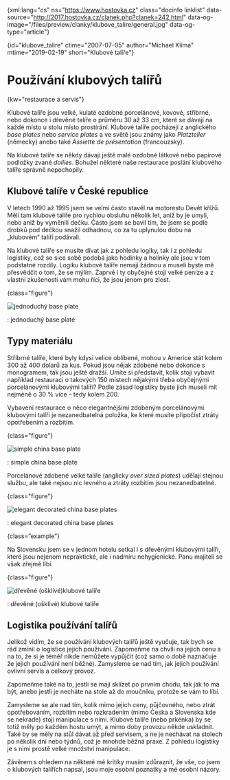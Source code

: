 
{xml:lang="cs" ns="https://www.hostovka.cz" class="docinfo linklist" data-source="http://2017.hostovka.cz/clanek.php?clanek=242.html" data-og-image="/files/preview/clanky/klubove_talire/general.jpg" data-og-type="article"}  

{id="klubove\_talire" ctime="2007-07-05" author="Michael Klíma" mtime="2019-02-19" short="Klubové talíře"}  

# Používání klubových talířů    

{kw="restaurace a servis"}  

Klubové talíře jsou velké, kulaté ozdobné porcelánové, kovové, stříbrné, nebo dokonce i dřevěné talíře o průměru 30 až 33 cm, které se dávají na každé místo u stolu místo prostírání. Klubové talíře pocházejí z anglického _base plates_ nebo _service plates_ a ve světě jsou známy jako _Platzteller_ (německy) anebo také _Assiette de présentation_ (francouzsky).  

Na klubové talíře se někdy dávají ještě malé ozdobné látkové nebo papírové podložky zvané _doilies_. Bohužel některé naše restaurace poslání klubového talíře správně nepochopily.  

## Klubové talíře v České republice  

V letech 1990 až 1995 jsem se velmi často stavěl na motorestu Devět křížů. Měli tam klubové talíře pro rychlou obsluhu několik let, aniž by je umyli, nebo aniž by vyměnili dečku. Často jsem se bavil tím, že jsem se podle drobků pod dečkou snažil odhadnou, co za tu uplynulou dobu na „klubovém“ talíři podávali.  

Na klubové talíře se musíte dívat jak z pohledu logiky, tak i z pohledu logistiky, což se sice sobě podobá jako hodinky a holínky ale jsou v tom podstatné rozdíly. Logiku klubové talíře nemají žádnou a museli byste mě přesvědčit o tom, že se mýlím. Zaprvé i ty obyčejné stojí velké peníze a z vlastní zkušenosti vám mohu říci, že jsou jenom pro zlost.  

{class="figure"}  

![jednoduchý base plate][1]

:   jednoduchý base plate  

## Typy materiálu  

Stříbrné talíře, které byly kdysi velice oblíbené, mohou v Americe stát kolem 300 až 400 dolarů za kus. Pokud jsou nějak zdobené nebo dokonce s monogramem, tak jsou ještě dražší. Umíte si představit, kolik stojí vybavit například restauraci o takových 150 místech nějakými třeba obyčejnými porcelánovými klubovými talíři? Podle zásad logistiky byste jich museli mít nejméně o 30 % více – tedy kolem 200. 

Vybavení restaurace o něco elegantnějšími zdobeným porcelánovými klubovými talíři je nezanedbatelná položka, ke které musíte připočíst ztráty opotřebením a rozbitím.  

{class="figure"}  

![simple china base plate][2]

:   simple china base plate  

Porcelánové zdobené velké talíře (anglicky _over sized plates_) udělají stejnou službu, ale také nejsou nic levného a ztráty rozbitím jsou nezanedbatelné.  

{class="figure"}  

![elegant decorated china base plates][4]

:   elegant decorated china base plates  

{class=”example”} 

Na Slovensku jsem se v jednom hotelu setkal i s dřevěnými klubovými talíři, které jsou nejenom nepraktické, ale i nadmíru nehygienické. Panu majiteli se však zřejmě líbí.  

{class="figure"}  

![dřevěné (ošklivé)klubové talíře][5]

:   dřevěné (ošklivé) klubové talíře  

## Logistika používání talířů  

Jelikož vidím, že se používání klubových talířů ještě vyučuje, tak bych se rád zmínil o logistice jejich používání. Zapomeňme na chvíli na jejich cenu a na to, že si je téměř nikde nemůžete vypůjčit (což samo o době naznačuje že jejich používání není běžné). Zamysleme se nad tím, jak jejich používání ovlivní servis a celkový provoz. 

Zapomeňme také na to, jestli se mají sklízet po prvním chodu, tak jak to má být, anebo jestli je necháte na stole až do moučníku, protože se vám to líbí. 

Zamysleme se ale nad tím, kolik mimo jejich ceny, půjčovného, nebo ztrát opotřebováním, rozbitím nebo rozkradením (mimo Česka a Slovenska kde se nekrade) stojí manipulace s nimi. Klubové talíře (nebo prkénka) by se totiž měly po každém hostu umýt, a mimo doby provozu někde uskladnit. Také by se měly na stůl dávat až před servisem, a ne je nechávat na stolech po několik dní nebo týdnů, což je mnohde běžná praxe. Z pohledu logistiky je s nimi prostě velké množství manipulace.

Závěrem s ohledem na některé mé kritiky musím zdůraznit, že vše, co jsem o klubových talířích napsal, jsou moje osobní poznatky a mé osobní názory.  

[1]: http://2017.hostovka.cz/soubor/05-07-07-2.JPG  
[2]: http://2017.hostovka.cz/soubor/05-07-07-3.JPG  
[3]: http://2017.hostovka.cz/soubor/05-07-07-4.JPG  
[4]: http://2017.hostovka.cz/soubor/05-07-07-5.JPG  
[5]: http://2017.hostovka.cz/soubor/05-07-07-6.JPG 
